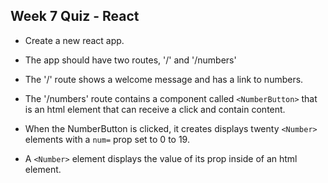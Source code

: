 ## Week 7 Quiz - React

* Create a new react app.

* The app should have two routes, '/' and '/numbers'

* The '/' route shows a welcome message and has a link to numbers.

* The '/numbers' route contains a component called `<NumberButton>` that is an
html element that can receive a click and contain content.

* When the NumberButton is clicked, it creates displays twenty `<Number>` 
elements with a `num=` prop set to 0 to 19.

* A `<Number>` element displays the value of its prop inside of an html
element.
